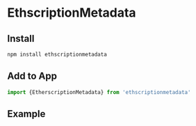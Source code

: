 # EthscriptionMetadata

## Install 

```bash
npm install ethscriptionmetadata
```

## Add to App

```javascript
import {EtherscriptionMetadata} from 'ethscriptionmetadata'
```

## Example


